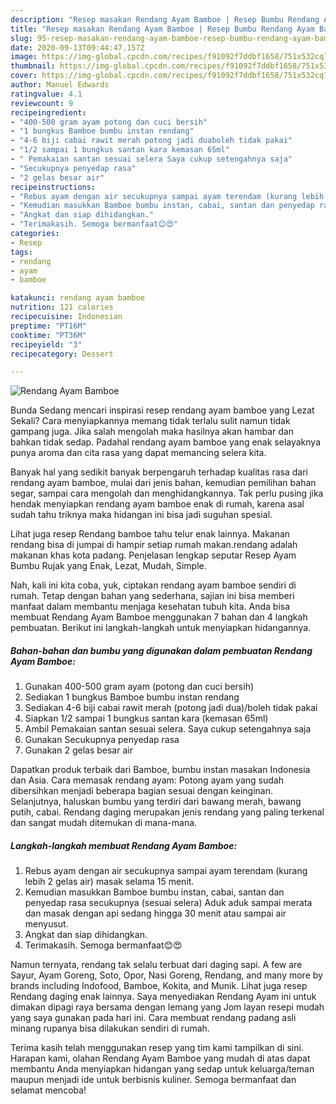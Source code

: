 ```yaml
---
description: "Resep masakan Rendang Ayam Bamboe | Resep Bumbu Rendang Ayam Bamboe Yang Menggugah Selera"
title: "Resep masakan Rendang Ayam Bamboe | Resep Bumbu Rendang Ayam Bamboe Yang Menggugah Selera"
slug: 95-resep-masakan-rendang-ayam-bamboe-resep-bumbu-rendang-ayam-bamboe-yang-menggugah-selera
date: 2020-09-13T09:44:47.157Z
image: https://img-global.cpcdn.com/recipes/f91092f7ddbf1658/751x532cq70/rendang-ayam-bamboe-foto-resep-utama.jpg
thumbnail: https://img-global.cpcdn.com/recipes/f91092f7ddbf1658/751x532cq70/rendang-ayam-bamboe-foto-resep-utama.jpg
cover: https://img-global.cpcdn.com/recipes/f91092f7ddbf1658/751x532cq70/rendang-ayam-bamboe-foto-resep-utama.jpg
author: Manuel Edwards
ratingvalue: 4.1
reviewcount: 9
recipeingredient:
- "400-500 gram ayam potong dan cuci bersih"
- "1 bungkus Bamboe bumbu instan rendang"
- "4-6 biji cabai rawit merah potong jadi duaboleh tidak pakai"
- "1/2 sampai 1 bungkus santan kara kemasan 65ml"
- " Pemakaian santan sesuai selera Saya cukup setengahnya saja"
- "Secukupnya penyedap rasa"
- "2 gelas besar air"
recipeinstructions:
- "Rebus ayam dengan air secukupnya sampai ayam terendam (kurang lebih 2 gelas air) masak selama 15 menit."
- "Kemudian masukkan Bamboe bumbu instan, cabai, santan dan penyedap rasa secukupnya (sesuai selera) Aduk aduk sampai merata dan masak dengan api sedang hingga 30 menit atau sampai air menyusut."
- "Angkat dan siap dihidangkan."
- "Terimakasih. Semoga bermanfaat😊😍"
categories:
- Resep
tags:
- rendang
- ayam
- bamboe

katakunci: rendang ayam bamboe 
nutrition: 121 calories
recipecuisine: Indonesian
preptime: "PT16M"
cooktime: "PT36M"
recipeyield: "3"
recipecategory: Dessert

---
```



![Rendang Ayam Bamboe](https://img-global.cpcdn.com/recipes/f91092f7ddbf1658/751x532cq70/rendang-ayam-bamboe-foto-resep-utama.jpg)

Bunda Sedang mencari inspirasi resep rendang ayam bamboe yang Lezat Sekali? Cara menyiapkannya memang tidak terlalu sulit namun tidak gampang juga. Jika salah mengolah maka hasilnya akan hambar dan bahkan tidak sedap. Padahal rendang ayam bamboe yang enak selayaknya punya aroma dan cita rasa yang dapat memancing selera kita.

Banyak hal yang sedikit banyak berpengaruh terhadap kualitas rasa dari rendang ayam bamboe, mulai dari jenis bahan, kemudian pemilihan bahan segar, sampai cara mengolah dan menghidangkannya. Tak perlu pusing jika hendak menyiapkan rendang ayam bamboe enak di rumah, karena asal sudah tahu triknya maka hidangan ini bisa jadi suguhan spesial.

Lihat juga resep Rendang bamboe tahu telur enak lainnya. Makanan rendang bisa di jumpai di hampir setiap rumah makan.rendang adalah makanan khas kota padang. Penjelasan lengkap seputar Resep Ayam Bumbu Rujak yang Enak, Lezat, Mudah, Simple.


Nah, kali ini kita coba, yuk, ciptakan rendang ayam bamboe sendiri di rumah. Tetap dengan bahan yang sederhana, sajian ini bisa memberi manfaat dalam membantu menjaga kesehatan tubuh kita. Anda bisa membuat Rendang Ayam Bamboe menggunakan 7 bahan dan 4 langkah pembuatan. Berikut ini langkah-langkah untuk menyiapkan hidangannya.

<!--inarticleads1-->

##### Bahan-bahan dan bumbu yang digunakan dalam pembuatan Rendang Ayam Bamboe:

1. Gunakan 400-500 gram ayam (potong dan cuci bersih)
1. Sediakan 1 bungkus Bamboe bumbu instan rendang
1. Sediakan 4-6 biji cabai rawit merah (potong jadi dua)/boleh tidak pakai
1. Siapkan 1/2 sampai 1 bungkus santan kara (kemasan 65ml)
1. Ambil  Pemakaian santan sesuai selera. Saya cukup setengahnya saja
1. Gunakan Secukupnya penyedap rasa
1. Gunakan 2 gelas besar air


Dapatkan produk terbaik dari Bamboe, bumbu instan masakan Indonesia dan Asia. Cara memasak rendang ayam: Potong ayam yang sudah dibersihkan menjadi beberapa bagian sesuai dengan keinginan. Selanjutnya, haluskan bumbu yang terdiri dari bawang merah, bawang putih, cabai. Rendang daging merupakan jenis rendang yang paling terkenal dan sangat mudah ditemukan di mana-mana. 

<!--inarticleads2-->

##### Langkah-langkah membuat Rendang Ayam Bamboe:

1. Rebus ayam dengan air secukupnya sampai ayam terendam (kurang lebih 2 gelas air) masak selama 15 menit.
1. Kemudian masukkan Bamboe bumbu instan, cabai, santan dan penyedap rasa secukupnya (sesuai selera) Aduk aduk sampai merata dan masak dengan api sedang hingga 30 menit atau sampai air menyusut.
1. Angkat dan siap dihidangkan.
1. Terimakasih. Semoga bermanfaat😊😍


Namun ternyata, rendang tak selalu terbuat dari daging sapi. A few are Sayur, Ayam Goreng, Soto, Opor, Nasi Goreng, Rendang, and many more by brands including Indofood, Bamboe, Kokita, and Munik. Lihat juga resep Rendang daging enak lainnya. Saya menyediakan Rendang Ayam ini untuk dimakan dipagi raya bersama dengan lemang yang Jom layan resepi mudah yang saya gunakan pada hari ini. Cara membuat rendang padang asli minang rupanya bisa dilakukan sendiri di rumah. 

Terima kasih telah menggunakan resep yang tim kami tampilkan di sini. Harapan kami, olahan Rendang Ayam Bamboe yang mudah di atas dapat membantu Anda menyiapkan hidangan yang sedap untuk keluarga/teman maupun menjadi ide untuk berbisnis kuliner. Semoga bermanfaat dan selamat mencoba!
